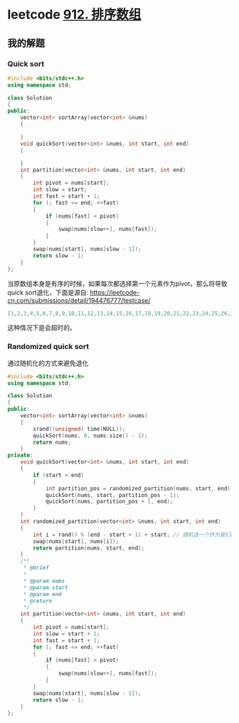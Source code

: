 # leetcode [912. 排序数组](https://leetcode-cn.com/problems/sort-an-array/)

## 我的解题

### Quick sort



```C++
#include <bits/stdc++.h>
using namespace std;

class Solution
{
public:
	vector<int> sortArray(vector<int> &nums)
	{

	}
	void quickSort(vector<int> &nums, int start, int end)
	{

	}
	int partition(vector<int> &nums, int start, int end)
	{
		int pivot = nums[start];
		int slow = start;
		int fast = start + 1;
		for (; fast <= end; ++fast)
		{
			if (nums[fast] < pivot)
			{
				swap(nums[slow++], nums[fast]);
			}
		}
		swap(nums[start], nums[slow - 1]);
		return slow - 1;
	}
};

```

当原数组本身是有序的时候，如果每次都选择第一个元素作为pivot，那么将导致quick sort退化，下面是源自: https://leetcode-cn.com/submissions/detail/194476777/testcase/ 

```C++
[1,2,3,4,5,6,7,8,9,10,11,12,13,14,15,16,17,18,19,20,21,22,23,24,25,26,27,28,29,30,31,32,33,34,35,36,37,38,39,40,41,42,43,44,45,46,47,48,49,50,51,52, ......50000]
```

这种情况下是会超时的。

### Randomized quick sort

通过随机化的方式来避免退化

```C++
#include <bits/stdc++.h>
using namespace std;

class Solution
{
public:
	vector<int> sortArray(vector<int> &nums)
	{
		srand((unsigned) time(NULL));
		quickSort(nums, 0, nums.size() - 1);
		return nums;
	}
private:
	void quickSort(vector<int> &nums, int start, int end)
	{
		if (start < end)
		{
			int partition_pos = randomized_partition(nums, start, end);
			quickSort(nums, start, partition_pos - 1);
			quickSort(nums, partition_pos + 1, end);
		}
	}
	int randomized_partition(vector<int> &nums, int start, int end)
	{
		int i = rand() % (end - start + 1) + start; // 随机选一个作为我们的主元
		swap(nums[start], nums[i]);
		return partition(nums, start, end);
	}
	/**
	 * @brief
	 *
	 * @param nums
	 * @param start
	 * @param end
	 * @return
	 */
	int partition(vector<int> &nums, int start, int end)
	{
		int pivot = nums[start];
		int slow = start + 1;
		int fast = start + 1;
		for (; fast <= end; ++fast)
		{
			if (nums[fast] < pivot)
			{
				swap(nums[slow++], nums[fast]);
			}
		}
		swap(nums[start], nums[slow - 1]);
		return slow - 1;
	}
};

```

